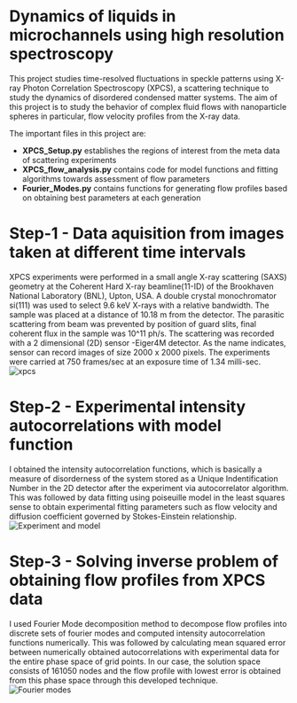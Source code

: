# Dynamics of liquids in microchannels using high resolution spectroscopy
This project studies time-resolved fluctuations in speckle patterns using X-ray Photon Correlation Spectroscopy (XPCS), a scattering technique to study the dynamics of disordered condensed matter systems. The aim of this project is to study the behavior of complex fluid flows with nanoparticle spheres in particular, flow velocity profiles from the X-ray data.

The important files in this project are:
* **XPCS_Setup.py** establishes the regions of interest from the meta data of scattering experiments
* **XPCS_flow_analysis.py** contains code for model functions and fitting algorithms towards assessment of flow parameters
* **Fourier_Modes.py** contains functions for generating flow profiles based on obtaining best parameters at each generation  

# Step-1 - Data aquisition from images taken at different time intervals
XPCS experiments were performed in a small angle X-ray scattering
(SAXS) geometry at the Coherent Hard X-ray beamline(11-ID) of the Brookhaven
National Laboratory (BNL), Upton, USA. A double crystal monochromator si(111)
was used to select 9.6 keV X-rays with a relative bandwidth. The sample
was placed at a distance of 10.18 m from the detector. The parasitic scattering
from beam was prevented by position of guard slits, final coherent flux in the sample was 10^11 ph/s. The scattering was recorded with a 2 dimensional (2D) sensor -Eiger4M detector. As the name indicates, sensor can record images of size 2000 x 2000 pixels. The experiments were carried at 750 frames/sec at an exposure time of 1.34 milli-sec.
![xpcs](https://user-images.githubusercontent.com/63168221/102576496-a8386280-40c3-11eb-8e24-ce4d84af2bb4.png)
# Step-2 - Experimental intensity autocorrelations with model function
I obtained the intensity autocorrelation functions, which is basically a measure of disorderness of the system stored as a Unique Indentification Number in the 2D detector after the experiment via autocorrelator algorithm. This was followed by data fitting using poiseuille model in the least squares sense to obtain experimental fitting parameters such as flow velocity and diffusion coefficient governed by Stokes-Einstein relationship.
![Experiment and model](https://user-images.githubusercontent.com/63168221/102647223-66470500-4133-11eb-96c5-55c822ed98b2.png)
# Step-3 - Solving inverse problem of obtaining flow profiles from XPCS data
 I used Fourier Mode decomposition method to decompose flow profiles into discrete sets of fourier modes and computed intensity autocorrelation functions numerically. This was followed by calculating mean squared error between numerically obtained autocorrelations with experimental data for the entire phase space of grid points. In our case, the solution space consists of 161050 nodes and the flow profile with lowest error is obtained from this phase space through this developed technique.  
![Fourier modes](https://user-images.githubusercontent.com/63168221/102646760-9e017d00-4132-11eb-97c4-99b2e747db81.png)
